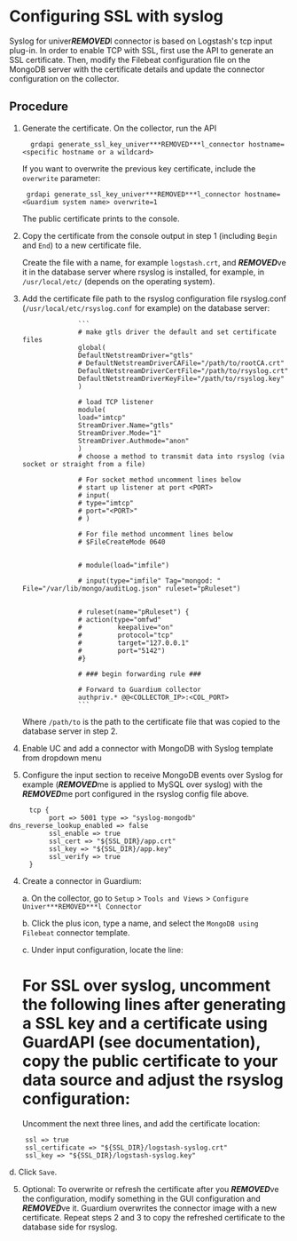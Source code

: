 # Configuring SSL with syslog

Syslog for univer***REMOVED***l connector is based on Logstash's tcp input plug-in. In order to enable TCP with SSL, first use the API to generate an SSL certificate. Then, modify the Filebeat configuration file on the MongoDB server with the certificate details and update the connector configuration on the collector.

## Procedure
1.	Generate the certificate. On the collector, run the API

          grdapi generate_ssl_key_univer***REMOVED***l_connector hostname=<specific hostname or a wildcard>

       If you want to overwrite the previous key certificate, include the ```overwrite``` parameter:

         grdapi generate_ssl_key_univer***REMOVED***l_connector hostname=<Guardium system name> overwrite=1

       The public certificate prints to the console.

2.	Copy the certificate from the console output in step 1 (including ```Begin``` and ```End```) to a new certificate file.

       Create the file with a name, for example ```logstash.crt```, and ***REMOVED***ve it in the database server where rsyslog is installed, for example, in ```/usr/local/etc/``` (depends on the operating system).

3.	Add the certificate file path to the rsyslog configuration file rsyslog.conf (```/usr/local/etc/rsyslog.conf``` for example) on the database server:

                      ```
                      # make gtls driver the default and set certificate files
                      global(
                      DefaultNetstreamDriver="gtls"
                      # DefaultNetstreamDriverCAFile="/path/to/rootCA.crt"
                      DefaultNetstreamDriverCertFile="/path/to/rsyslog.crt"
                      DefaultNetstreamDriverKeyFile="/path/to/rsyslog.key"
                      )

                      # load TCP listener
                      module(
                      load="imtcp"
                      StreamDriver.Name="gtls"
                      StreamDriver.Mode="1"
                      StreamDriver.Authmode="anon"
                      )
                      # choose a method to transmit data into rsyslog (via socket or straight from a file)

                      # For socket method uncomment lines below
                      # start up listener at port <PORT>
                      # input(
                      # type="imtcp"
                      # port="<PORT>"
                      # )

                      # For file method uncomment lines below
                      # $FileCreateMode 0640


                      # module(load="imfile")

                      # input(type="imfile" Tag="mongod: " File="/var/lib/mongo/auditLog.json" ruleset="pRuleset")


                      # ruleset(name="pRuleset") {
                      #	action(type="omfwd"
                      # 		keepalive="on"
                      #			protocol="tcp"
                      #			target="127.0.0.1"
                      #			port="5142")
                      #}

                      # ### begin forwarding rule ###

                      # Forward to Guardium collector
                      authpriv.* @@<COLLECTOR_IP>:<COL_PORT>
                      ```

     Where ```/path/to``` is the path to the certificate file that was copied to the database server in step 2.

4. Enable UC and add a connector with MongoDB with Syslog template from dropdown menu
5. Configure the input section to receive MongoDB events over Syslog for example (***REMOVED***me is applied to MySQL over syslog) with the ***REMOVED***me port configured in the rsyslog config file above.

  ```
       tcp {
            port => 5001 type => "syslog-mongodb" dns_reverse_lookup_enabled => false
            ssl_enable => true
            ssl_cert => "${SSL_DIR}/app.crt"
            ssl_key => "${SSL_DIR}/app.key"
            ssl_verify => true
       }
   ```


4.	Create a connector in Guardium:

     a.	On the collector, go to ```Setup``` > ```Tools and Views``` > ```Configure Univer***REMOVED***l Connector```

     b.	Click the plus icon, type a name, and select the ```MongoDB using Filebeat``` connector template.

     c.	Under input configuration, locate the line:

       # For SSL over syslog, uncomment the following lines after generating a SSL key and a certificate using GuardAPI (see documentation), copy the public certificate to your data source and adjust the rsyslog configuration:

    Uncomment the next three lines, and add the certificate location:
```
    ssl => true
	ssl_certificate => "${SSL_DIR}/logstash-syslog.crt"
	ssl_key => "${SSL_DIR}/logstash-syslog.key"
  ```
  d.	Click ```Save```.

5. Optional: To overwrite or refresh the certificate after you ***REMOVED***ve the configuration, modify something in the GUI configuration and ***REMOVED***ve it. Guardium overwrites the connector image with a new certificate. Repeat steps 2 and 3 to copy the refreshed certificate to the database side for rsyslog.
